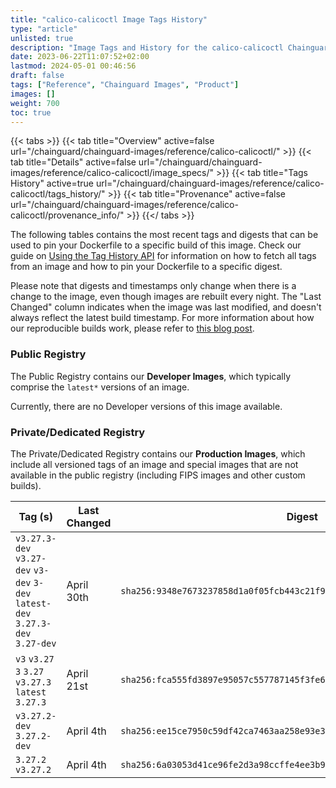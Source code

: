 ```yaml
---
title: "calico-calicoctl Image Tags History"
type: "article"
unlisted: true
description: "Image Tags and History for the calico-calicoctl Chainguard Image"
date: 2023-06-22T11:07:52+02:00
lastmod: 2024-05-01 00:46:56
draft: false
tags: ["Reference", "Chainguard Images", "Product"]
images: []
weight: 700
toc: true
---
```


{{< tabs >}}
{{< tab title="Overview" active=false url="/chainguard/chainguard-images/reference/calico-calicoctl/" >}}
{{< tab title="Details" active=false url="/chainguard/chainguard-images/reference/calico-calicoctl/image_specs/" >}}
{{< tab title="Tags History" active=true url="/chainguard/chainguard-images/reference/calico-calicoctl/tags_history/" >}}
{{< tab title="Provenance" active=false url="/chainguard/chainguard-images/reference/calico-calicoctl/provenance_info/" >}}
{{</ tabs >}}

The following tables contains the most recent tags and digests that can be used to pin your Dockerfile to a specific build of this image. Check our guide on [Using the Tag History API](/chainguard/chainguard-images/using-the-tag-history-api/) for information on how to fetch all tags from an image and how to pin your Dockerfile to a specific digest.

Please note that digests and timestamps only change when there is a change to the image, even though images are rebuilt every night. The "Last Changed" column indicates when the image was last modified, and doesn't always reflect the latest build timestamp. For more information about how our reproducible builds work, please refer to [this blog post](https://www.chainguard.dev/unchained/reproducing-chainguards-reproducible-image-builds).

### Public Registry
The Public Registry contains our **Developer Images**, which typically comprise the `latest*` versions of an image.

Currently, there are no Developer versions of this image available.

### Private/Dedicated Registry
The Private/Dedicated Registry contains our **Production Images**, which include all versioned tags of an image and special images that are not available in the public registry (including FIPS images and other custom builds).

| Tag (s)                                                                          | Last Changed | Digest                                                                    |
|----------------------------------------------------------------------------------|--------------|---------------------------------------------------------------------------|
|  `v3.27.3-dev` `v3.27-dev` `v3-dev` `3-dev` `latest-dev` `3.27.3-dev` `3.27-dev` | April 30th   | `sha256:9348e7673237858d1a0f05fcb443c21f9443c95cdbc53290128cfb9db1183423` |
|  `v3` `v3.27` `3` `3.27` `v3.27.3` `latest` `3.27.3`                             | April 21st   | `sha256:fca555fd3897e95057c557787145f3fe6d3bf5fe1f0c7dbce55efe03cf0eeb4f` |
|  `v3.27.2-dev` `3.27.2-dev`                                                      | April 4th    | `sha256:ee15ce7950c59df42ca7463aa258e93e38b97b83406fbb8200121f2a8b33fe45` |
|  `3.27.2` `v3.27.2`                                                              | April 4th    | `sha256:6a03053d41ce96fe2d3a98ccffe4ee3b93e4ea58037acdbcd23b8fa0534474a9` |

